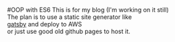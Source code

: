 #OOP with ES6
This is for my blog (I'm working on it still)    
The plan is to use a static site generator like    
[gatsby](https://github.com/gatsbyjs/gatsby) and deploy to AWS    
or just use good old github pages to host it.    

